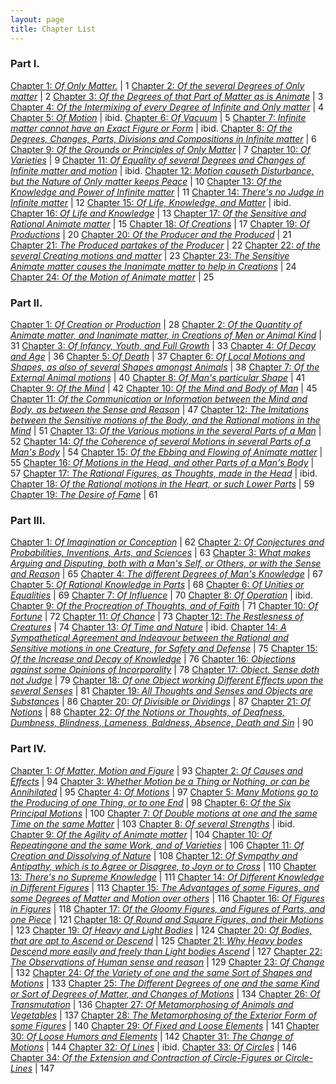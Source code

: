 ```yaml
---
layout: page  
title: Chapter List  
---
```


### Part I.

[Chapter 1: *Of Only Matter.*](../texts/cavendish/#chap1-I) | 1
[Chapter 2: *Of the several Degrees of Only matter*](../texts/cavendish/#chap1-II) | 2
[Chapter 3: *Of the Degrees of that Part of Matter as is Animate*](../texts/cavendish/#chap1-III) | 3
[Chapter 4: *Of the Intermixing of every Degree of Infinite and Only matter*](../texts/cavendish/#chap1-IV) | 4
[Chapter 5: *Of Motion*](../texts/cavendish/#chap1-V) | ibid.
[Chapter 6: *Of Vacuum*](../texts/cavendish/#chap1-VI) | 5
[Chapter 7: *Infinite matter cannot have an Exact Figure or Form*](../texts/cavendish/#chap1-VII) | ibid.
[Chapter 8: *Of the Degrees, Changes, Parts, Divisions and Compositions in Infinite matter*](../texts/cavendish/#chap1-VIII) | 6
[Chapter 9: *Of the Grounds or Principles of Only Matter*](../texts/cavendish/#chap1-IX) | 7
[Chapter 10: *Of Varieties*](../texts/cavendish/#chap1-X) | 9
[Chapter 11: *Of Equality of several Degrees and Changes of Infinite matter and motion*](../texts/cavendish/#chap1-XI) | ibid.
[Chapter 12: *Motion causeth Disturbance, but the Nature of Only matter keeps Peace*](../texts/cavendish/#chap1-XII) | 10
[Chapter 13: *Of the Knowledge and Power of Infinite matter*](../texts/cavendish/#chap1-XIII) | 11
[Chapter 14: *There's no Judge in Infinite matter*](../texts/cavendish/#chap1-XIV) | 12
[Chapter 15: *Of Life, Knowledge, and Matter*](../texts/cavendish/#chap1-XV) | ibid.
[Chapter 16: *Of Life and Knowledge*](../texts/cavendish/#chap1-XVI) | 13
[Chapter 17: *Of the Sensitive and Rational Animate matter*](../texts/cavendish/#chap1-XVII) | 15
[Chapter 18: *Of Creations*](../texts/cavendish/#chap1-XVIII) | 17
[Chapter 19: *Of Productions*](../texts/cavendish/#chap1-XIX) | 20
[Chapter 20: *Of the Producer and the Produced*](../texts/cavendish/#chap1-XX) | 21
[Chapter 21: *The Produced partakes of the Producer*](../texts/cavendish/#chap1-XXI) | 22
[Chapter 22: *of the several Creating motions and matter*](../texts/cavendish/#chap1-XXII) | 23
[Chapter 23: *The Sensitive Animate matter causes the Inanimate matter to help in Creations*](../texts/cavendish/#chap1-XXIII) | 24
[Chapter 24: *Of the Motion of Animate matter*](../texts/cavendish/#chap1-XIV) | 25

### Part II.

[Chapter 1: *Of Creation or Production*](../texts/cavendish/#chap2-I) | 28
[Chapter 2: *Of the Quantity of Animate matter, and Inanimate matter, in Creations of Men or Animal Kind*](../texts/cavendish/#chap2-II) | 31
[Chapter 3: *Of Infancy, Youth, and Full Growth*](../texts/cavendish/#chap2-III) | 33
[Chapter 4: *Of Decay and Age*](../texts/cavendish/#chap2-IV) | 36
[Chapter 5: *Of Death*](../texts/cavendish/#chap2-V) | 37
[Chapter 6: *Of Local Motions and Shapes, as also of several Shapes amongst Animals*](../texts/cavendish/#chap2-VI) | 38
[Chapter 7: *Of the External Animal motions*](../texts/cavendish/#chap2-VII) | 40
[Chapter 8: *Of Man's particular Shape*](../texts/cavendish/#chap2-VIII) | 41
[Chapter 9: *Of the Mind*](../texts/cavendish/#chap2-IX) | 42
[Chapter 10: *Of the Mind and Body of Man*](../texts/cavendish/#chap2-X) | 45
[Chapter 11: *Of the Communication or Information between the Mind and Body, as between the Sense and Reason*](../texts/cavendish/#chap2-XI) | 47
[Chapter 12: *The Imitations between the Sensitive motions of the Body, and the Rational motions in the Mind*](../texts/cavendish/#chap2-XII) | 51
[Chapter 13: *Of the Various motions in the several Parts of a Man*](../texts/cavendish/#chap2-XIII) | 52
[Chapter 14: *Of the Coherence of several Motions in several Parts of a Man's Body*](../texts/cavendish/#chap2-XIV) | 54
[Chapter 15: *Of the Ebbing and Flowing of Animate matter*](../texts/cavendish/#chap2-XV) | 55
[Chapter 16: *Of Motions in the Head, and other Parts of a Man's Body*](../texts/cavendish/#chap2-XVI) | 57
[Chapter 17: *The Rational Figures, as Thoughts, made in the Head*](../texts/cavendish/#chap2-XVII) | ibid.
[Chapter 18: *Of the Rational motions in the Heart, or such Lower Parts*](../texts/cavendish/#chap2-XVIII) | 59
[Chapter 19: *The Desire of Fame*](../texts/cavendish/#chap2-XIX) | 61

### Part III.



[Chapter 1: *Of Imagination or Conception*](../texts/cavendish/#chap3-I) | 62
[Chapter 2: *Of Conjectures and Probabilities, Inventions, Arts, and Sciences*](../texts/cavendish/#chap3-II) | 63
[Chapter 3: *What makes Arguing and Disputing, both with a Man's Self, or Others, or with the Sense and Reason*](../texts/cavendish/#chap3-III) | 65
[Chapter 4: *The different Degrees of Man's Knowledge*](../texts/cavendish/#chap3-IV) | 67
[Chapter 5: *Of Rational Knowledge in Parts*](../texts/cavendish/#chap3-V) | 68
[Chapter 6: *Of Unities or Equalities*](../texts/cavendish/#chap3-VI) | 69
[Chapter 7: *Of Influence*](../texts/cavendish/#chap3-VII) | 70
[Chapter 8: *Of Operation*](../texts/cavendish/#chap3-VIII) | ibid.
[Chapter 9: *Of the Procreation of Thoughts, and of Faith*](../texts/cavendish/#chap3-IX) | 71
[Chapter 10: *Of Fortune*](../texts/cavendish/#chap3-X) | 72
[Chapter 11: *Of Chance*](../texts/cavendish/#chap3-XI) | 73
[Chapter 12: *The Restlesness of Creatures*](../texts/cavendish/#chap3-XII) | 74
[Chapter 13: *Of Time and Nature*](../texts/cavendish/#chap3-XIII) | ibid.
[Chapter 14: *A Sympathetical Agreement and Indeavour between the Rational and Sensitive motions in one Creature, for Safety and Defense*](../texts/cavendish/#chap3-XIV) | 75
[Chapter 15: *Of the Increase and Decay of Knowledge*](../texts/cavendish/#chap3-XV) | 76
[Chapter 16: *Objections against some Opinions of Incorporality*](../texts/cavendish/#chap3-XVI) | 78
[Chapter 17: *Object. Sense doth not Judge*](../texts/cavendish/#chap3-XVII) | 79
[Chapter 18: *Of one Object working Different Effects upon the several Senses*](../texts/cavendish/#chap3-XVIII) | 81
[Chapter 19: *All Thoughts and Senses and Objects are Substances*](../texts/cavendish/#chap3-XIX) | 86
[Chapter 20: *Of Divisible or Dividings*](../texts/cavendish/#chap3-XX) | 87
[Chapter 21: *Of Notions*](../texts/cavendish/#chap3-XXI) | 88
[Chapter 22: *Of the Notions or Thoughts, of Deafness, Dumbness, Blindness, Lameness, Baldness, Absence, Death and Sin*](../texts/cavendish/#chap3-XXII) | 90

### Part IV.

[Chapter 1: *Of Matter, Motion and Figure*](../texts/cavendish/#chap4-I) | 93
[Chapter 2: *Of Causes and Effects*](../texts/cavendish/#chap4-II) | 94
[Chapter 3: *Whether Motion be a Thing or Nothing, or can be Annihilated*](../texts/cavendish/#chap4-III) | 95
[Chapter 4: *Of Motions*](../texts/cavendish/#chap4-IV) | 97
[Chapter 5: *Many Motions go to the Producing of one Thing, or to one End*](../texts/cavendish/#chap4-V) | 98
[Chapter 6: *Of the Six Principal Motions*](../texts/cavendish/#chap4-VI) | 100
[Chapter 7: *Of Double motions at one and the same Time on the same Matter*](../texts/cavendish/#chap4-VII) | 103
[Chapter 8: *Of several Strengths*](../texts/cavendish/#chap4-VIII) | ibid.
[Chapter 9: *Of the Agility of Animate matter*](../texts/cavendish/#chap4-IX) | 104
[Chapter 10: *Of Repeatingone and the same Work, and of Varieties*](../texts/cavendish/#chap4-X) | 106
[Chapter 11: *Of Creation and Dissolving of Nature*](../texts/cavendish/#chap4-XI) | 108
[Chapter 12: *Of Sympathy and Antipathy, which is to Agree or Disagree, to Joyn or to Cross*](../texts/cavendish/#chap4-XII) | 110
[Chapter 13: *There's no Supreme Knowledge*](../texts/cavendish/#chap4-XIII) | 111
[Chapter 14: *Of Different Knowledge in Different Figures*](../texts/cavendish/#chap4-XIV) | 113
[Chapter 15: *The Advantages of some Figures, and some Degrees of Matter and Motion over others*](../texts/cavendish/#chap4-XV) | 116
[Chapter 16: *Of Figures in Figures*](../texts/cavendish/#chap4-XVI) | 118
[Chapter 17: *Of the Gloomy Figures, and Figures of Parts, and one Piece*](../texts/cavendish/#chap4-XVII) | 121
[Chapter 18: *Of Round and Square Figures, and their Motions*](../texts/cavendish/#chap4-XVIII) | 123
[Chapter 19: *Of Heavy and Light Bodies*](../texts/cavendish/#chap4-XIX) | 124
[Chapter 20: *Of Bodies, that are apt to Ascend or Descend*](../texts/cavendish/#chap4-XX) | 125
[Chapter 21: *Why Heavy bodes Descend more easily and freely than Light bodies Ascend*](../texts/cavendish/#chap4-XXI) | 127
[Chapter 22: *The Observations of Human sense and reason*](../texts/cavendish/#chap4-XXII) | 129
[Chapter 23: *Of Change*](../texts/cavendish/#chap4-XXIII) | 132
[Chapter 24: *Of the Variety of one and the same Sort of Shapes and Motions*](../texts/cavendish/#chap4-XXIV) | 133
[Chapter 25: *The Different Degrees of one and the same Kind or Sort of Degrees of Matter, and Changes of Motions*](../texts/cavendish/#chap4-XXV) | 134
[Chapter 26: *Of Transmutation*](../texts/cavendish/#chap4-XXVI) | 136
[Chapter 27: *Of Metamorphosing of Animals and Vegetables*](../texts/cavendish/#chap4-XXVII) | 137
[Chapter 28: *The Metamorphosing of the Exterior Form of some Figures*](../texts/cavendish/#chap4-XXVIII) | 140
[Chapter 29: *Of Fixed and Loose Elements*](../texts/cavendish/#chap4-XXIX) | 141
[Chapter 30: *Of Loose Humors and Elements*](../texts/cavendish/#chap4-XXX) | 142
[Chapter 31: *The Change of Motions*](../texts/cavendish/#chap4-XXXI) | 144
[Chapter 32: *Of Lines*](../texts/cavendish/#chap4-XXXII) | ibid.
[Chapter 33: *Of Circles*](../texts/cavendish/#chap4-XXXIII) | 146
[Chapter 34: *Of the Extension and Contraction of Circle-Figures or Circle-Lines*](../texts/cavendish/#chap4-XXXIV) | 147